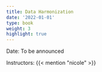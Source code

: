 ```yaml
---
title: Data Harmonization
date: '2022-01-01'
type: book
weight: 3
highlight: true
---
```


Date: To be announced
<BR>


<!--more-->

Instructors: 
{{< mention "nicole" >}}



